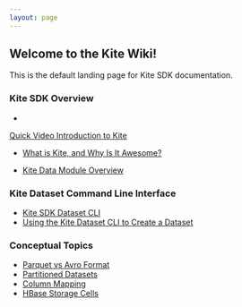 ```yaml
---
layout: page
---
```


## Welcome to the Kite Wiki!

This is the default landing page for Kite SDK documentation.

### Kite SDK Overview


* <a href="http://www.youtube.com/watch?feature=player_embedded&amp;v=JXAm3aasI6c" target="_blank">
Quick Video Introduction to Kite</a>

* [What is Kite, and Why Is It Awesome?](Kite-SDK-Guide/)

* [Kite Data Module Overview](Kite-Data-Module-Overview/)



### Kite Dataset Command Line Interface

* <a href="Kite-Dataset-Command-Line-Interface/">Kite SDK Dataset CLI</a>
* <a href="Using-the-Kite-CLI-to-Create-a-Dataset/">Using the Kite Dataset CLI to Create a Dataset</a>


### Conceptual Topics

* <a href="Parquet-vs-Avro-Format/">Parquet vs Avro Format</a>
* <a href="Partitioned-Datasets/">Partitioned Datasets</a>
* <a href="Column-Mapping/">Column Mapping</a>
* <a href="HBase-Storage-Cells/">HBase Storage Cells</a>

